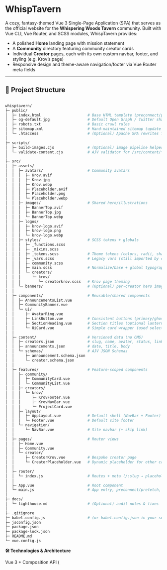 # WhispTavern

A cozy, fantasy-themed Vue 3 Single-Page Application (SPA) that serves as the official website for the **Whispering Woods Tavern** community. Built with Vue CLI, Vue Router, and SCSS modules, WhispTavern provides:

- A polished **Home** landing page with mission statement
- A **Community** directory featuring community creator cards
- Individual **Creator** pages, each with its own custom navbar, footer, and styling (e.g. Krov’s page)
- Responsive design and theme-aware navigation/footer via Vue Router meta fields

---

## 📂 Project Structure

```Bash

whisptavern/
├─ public/
│  ├─ index.html                     # Base HTML template (preconnect/prefetch)
│  ├─ og-default.jpg                 # Default Open Graph / Twitter share image
│  ├─ robots.txt                     # Basic crawl rules
│  ├─ sitemap.xml                    # Hand-maintained sitemap (update as routes go live)
│  └─ .htaccess                      # (Optional) Apache SPA rewrites for cPanel/Apache
│
├─ scripts/
│  ├─ build-images.cjs               # (Optional) image pipeline helper (AVIF/WebP)
│  └─ validate-content.cjs           # AJV validator for /src/content/*
│
├─ src/
│  ├─ assets/
│  │  ├─ avatars/                    # Community avatars
│  │  │  ├─ Krov.avif
│  │  │  ├─ Krov.jpg
│  │  │  ├─ Krov.webp
│  │  │  ├─ Placeholder.avif
│  │  │  ├─ Placeholder.png
│  │  │  └─ Placeholder.webp
│  │  ├─ images/                     # Shared hero/illustrations
│  │  │  ├─ BannerTop.avif
│  │  │  ├─ BannerTop.jpg
│  │  │  └─ BannerTop.webp
│  │  ├─ logos/
│  │  │  ├─ krov-logo.avif
│  │  │  ├─ krov-logo.png
│  │  │  └─ krov-logo.webp
│  │  ├─ styles/                     # SCSS tokens + globals
│  │  │  ├─ _functions.scss
│  │  │  ├─ _mixins.scss
│  │  │  ├─ _tokens.scss             # Theme tokens (colors, radii, shadows, spacing)
│  │  │  ├─ _vars.scss               # Legacy vars (still imported by components)
│  │  │  ├─ community.scss
│  │  │  ├─ main.scss                # Normalize/base + global typography
│  │  │  └─ creators/
│  │  │     └─ krov/
│  │  │        └─ creatorkrov.scss   # Krov page theming
│  │  └─ banners/                    # (Optional) per-creator hero images
│  │
│  ├─ components/                    # Reusable/shared components
│  │  ├─ AnnouncementsList.vue
│  │  ├─ CommunityBanner.vue
│  │  └─ ui/
│  │     ├─ AvatarRing.vue
│  │     ├─ LinkButton.vue           # Consistent buttons (primary/ghost, <a>/<RouterLink>)
│  │     ├─ SectionHeading.vue       # Section titles (optional lantern glow)
│  │     └─ UiCard.vue               # Simple card wrapper (used selectively)
│  │
│  ├─ content/                       # Versioned data (no CMS)
│  │  ├─ creators.json               # slug, name, avatar, status, links[], blurb, (optional banner)
│  │  ├─ announcements.json          # date, title, body
│  │  └─ schemas/                    # AJV JSON Schemas
│  │     ├─ announcement.schema.json
│  │     └─ creator.schema.json
│  │
│  ├─ features/                      # Feature-scoped components
│  │  ├─ community/
│  │  │  ├─ CommunityCard.vue
│  │  │  └─ CommunityList.vue
│  │  ├─ creators/
│  │  │  └─ krov/
│  │  │     ├─ KrovFooter.vue
│  │  │     ├─ KrovNavBar.vue
│  │  │     └─ ProjectCard.vue
│  │  ├─ layout/
│  │  │  ├─ AppLayout.vue            # Default shell (NavBar + Footer)
│  │  │  └─ Footer.vue               # Default site footer
│  │  └─ navigation/
│  │     └─ NavBar.vue               # Site navbar (+ skip link)
│  │
│  ├─ pages/                         # Router views
│  │  ├─ Home.vue
│  │  ├─ Community.vue
│  │  └─ creator/
│  │     ├─ CreatorKrov.vue          # Bespoke creator page
│  │     └─ CreatorPlaceholder.vue   # Dynamic placeholder for other creators
│  │
│  ├─ router/
│  │  └─ index.js                    # Routes + meta (/:slug → placeholder unless bespoke)
│  │
│  ├─ App.vue                        # Root component
│  └─ main.js                        # App entry, preconnect/prefetch, mount
│
├─ docs/
│  └─ lighthouse.md                  # (Optional) audit notes & fixes
│
├─ .gitignore
├─ babel.config.js                   # (or babel.config.json in your setup)
├─ jsconfig.json
├─ package.json
├─ package-lock.json
├─ README.md
└─ vue.config.js

```

**🛠️ Technologies & Architecture**

Vue 3 + Composition API (<script setup>)

Vue Router for client-side routing

SCSS Modules with @use for variables, mixins, functions

Dynamic theming for creator pages via route meta fields

Fetch GitHub API for “Recent Work” sections on creator pages

**✨ Customization**

To add a new creator, create:

src/assets/styles/creators/<name>/<name>.scss

src/features/creators/<name>/<Name>NavBar.vue and ...Footer.vue

src/pages/creator/Creator<Name>.vue, import your custom navbar/footer and SCSS.

Add a route entry in src/router/index.js with meta: { creator: '<name>' } for theme injection.
